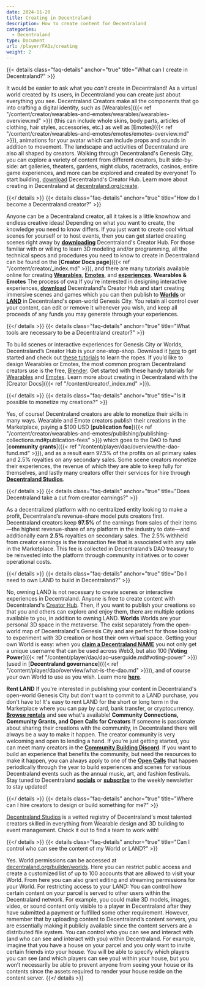 ```yaml
---
date: 2024-11-20
title: Creating in Decentraland
description: How to create content for Decentraland
categories:
  - Decentraland
type: Document
url: /player/FAQs/creating
weight: 2
---
```


{{< details class="faq-details" anchor="true" title="What can I create in Decentraland?" >}}

It would be easier to ask what you _can't_ create in Decentraland! As a virtual world created by its users, in Decentraland you can create just about everything you see.
Decentraland Creators make all the components that go into crafting a digital identity, such as [Wearables]({{< ref "/content/creator/wearables-and-emotes/wearables/wearables-overview.md" >}}) (this can include whole skins, body parts, articles of clothing, hair styles, accessories, etc.) as well as [Emotes]({{< ref "/content/creator/wearables-and-emotes/emotes/emotes-overview.md" >}}), animations for your avatar which can include props and sounds in addition to movement.
The landscape and activities of Decentraland are also all shaped by creators. Walking through Decentraland's Genesis City, you can explore a variety of content from different creators, built side-by-side: art galleries, theaters, gardens, night clubs, racetracks, casinos, entire game experiences, and more can be explored and created by everyone! To start building, [download](https://decentraland.org/download/creator-hub) Decentraland's Creator Hub.
Learn more about creating in Decentraland at [decentraland.org/create](http://decentraland.org/create).

{{</ details >}}
{{< details class="faq-details" anchor="true" title="How do I become a Decentraland creator?" >}}

Anyone can be a Decentraland creator, all it takes is a little knowhow and endless creative ideas! Depending on what you want to create, the knowledge you need to know differs. If you just want to create cool virtual scenes for yourself or to host events, then you can get started creating scenes right away by [**downloading**](https://decentraland.org/download/creator-hub) Decentraland's Creator Hub.
For those familiar with or willing to learn 3D modeling and/or programming, all the technical specs and procedures you need to know to create in Decentraland can be found on the [**Creator Docs page**]({{< ref "/content/creator/_index.md" >}}), and there are many tutorials available online for creating [**Wearables**](https://www.youtube.com/watch?v=zl43Fw7zROQ&list=PLEl6fe1igtKBFDcxaC64Uxamo7kQUi5mf&pp=iAQB), [**Emotes**](https://www.youtube.com/watch?v=-iWslh4uQIk&list=PLAcRraQmr_GN8LcnnQk2BByo9L2Orvp9c&pp=iAQB), and [**experiences**](https://www.youtube.com/watch?v=fblj_FxUvM4&list=PLAcRraQmr_GP_K8WN7csnKnImK4R2TgMA&pp=iAQB).
**Wearables & Emotes**
The process of cwa
If you're interested in designing interactive experiences, [**download**](https://decentraland.org/download/creator-hub) Decentraland's Creator Hub and start creating immersive scenes and games which you can then publish to [**Worlds**](https://decentraland.org/blog/about-decentraland/decentraland-worlds-your-own-virtual-space) or [**LAND**](https://decentraland.org/marketplace/lands) in Decentraland's open-world Genesis City. You retain all control over your content, can edit or remove it whenever you wish, and keep all proceeds of any funds you may generate through your experiences.

{{</ details >}}
{{< details class="faq-details" anchor="true" title="What tools are necessary to be a Decentraland creator?" >}}

To build scenes or interactive experiences for Genesis City or Worlds, Decentraland’s Creator Hub is your one-stop-shop. Download it [here](https://decentraland.org/download/creator-hub) to get started and check out [these tutorials](https://www.youtube.com/watch?v=wm8ZD2kSyKA&list=PLAcRraQmr_GPrMmQekqbMWhyBxo3lXs8p&pp=iAQB) to learn the ropes.
If you’d like to design Wearables or Emotes, the most common program Decentraland creators use is the free, [Blender](https://www.notion.so/1425f41146a580a2950aff043b0d559a?pvs=21). Get started with these handy tutorials for [Wearables](https://www.youtube.com/watch?v=zl43Fw7zROQ&list=PLEl6fe1igtKBFDcxaC64Uxamo7kQUi5mf) and [Emotes](https://www.youtube.com/watch?v=-iWslh4uQIk&list=PLAcRraQmr_GN8LcnnQk2BByo9L2Orvp9c&pp=iAQB).
Learn more about creating in Decentraland with the [Creator Docs]({{< ref "/content/creator/_index.md" >}}).

{{</ details >}}
{{< details class="faq-details" anchor="true" title="Is it possible to monetize my creations?" >}}

Yes, of course! Decentraland creators are able to monetize their skills in many ways.
Wearable and Emote creators publish their creations in the Marketplace, paying a $100 USD [**publication fee**]({{< ref "/content/creator/wearables-and-emotes/publishing/publishing-collections.md#publication-fees" >}}) which goes to the DAO to fund [**community grants**]({{< ref "/content/player/dao/overview/the-dao-fund.md" >}}), and as a result earn 97.5% of the profits on all primary sales and 2.5% royalties on any secondary sales.
Some scene creators monetize their experiences, the revenue of which they are able to keep fully for themselves, and lastly many creators offer their services for hire through [**Decentraland Studios**](https://studios.decentraland.org/).

{{</ details >}}
{{< details class="faq-details" anchor="true" title="Does Decentraland take a cut from creator earnings?" >}}

As a decentralized platform with no centralized entity looking to
make a profit, Decentraland’s revenue-share model puts creators first. Decentraland
creators keep **97.5%** of the earnings from sales of their items—the highest revenue-share of any platform in the industry to date—and additionally earn **2.5%** royalties
on secondary sales.
The 2.5% withheld from creator earnings is the transaction fee that is associated
with any sale in the Marketplace. This fee is collected in Decentraland’s DAO
treasury to be reinvested into the platform through community initiatives or to cover
operational costs.

{{</ details >}}
{{< details class="faq-details" anchor="true" title="Do I need to own LAND to build in Decentraland?" >}}

No, owning LAND is not necessary to create scenes or interactive experiences in Decentraland. Anyone is free to create content with Decentraland's [Creator Hub](https://decentraland.org/download/creator-hub/). Then, if you want to publish your creations so that you and others can explore and enjoy them, there are multiple options available to you, in addition to owning LAND.
**Worlds**
Worlds are your personal 3D space in the metaverse. The exist separately from the open-world map of Decentraland's Genesis City and are perfect for those looking to experiment with 3D creation or host their own virtual space.
Getting your own World is easy: when you [**claim a Decentraland NAME**](https://decentraland.org/marketplace/names/claim) you not only get a unique username that can be used across Web3, but also 100 [**Voting Power**]({{< ref "/content/player/dao/dao-userguide.md#voting-power" >}}) (used in [**Decentraland governance**]({{< ref "/content/player/dao/overview/what-is-the-dao.md" >}})), and of course your own World to use as you wish. Learn more [**here**](https://decentraland.org/blog/about-decentraland/decentraland-worlds-your-own-virtual-space).

**Rent LAND**
If you're interested in publishing your content in Decentraland's open-world Genesis City but don't want to commit to a LAND purchase, you don't have to! It's easy to rent LAND for the short or long term in the Marketplace where you can pay by card, bank transfer, or cryptocurrency. [**Browse rentals**](https://decentraland.org/marketplace/lands?assetType=nft&section=land&vendor=decentraland&page=1&sortBy=newest&onlyOnRent=true) and see what's available!
**Community Connections, Community Grants, and Open Calls for Creators**
If someone is passionate about sharing their creations with the community, in Decentraland there will always be a way to make it happen. The creator community is very welcoming and open to lending a hand. If you're just getting started, you can meet many creators in the [**Community Building Discord**](https://discord.gg/cbdcl).
If you want to build an experience that benefits the community, but need the resources to make it happen, you can always apply to one of the [**Open Calls**](https://twitter.com/decentraland/status/1704918402907726030) that happen periodically through the year to build experiences and scenes for various Decentraland events such as the annual music, art, and fashion festivals. Stay tuned to Decentraland [**socials**](https://twitter.com/decentraland) or [**subscribe**](https://decentraland.beehiiv.com/subscribe) to the weekly newsletter to stay updated!

{{</ details >}}
{{< details class="faq-details" anchor="true" title="Where can I hire creators to design or build something for me?" >}}

[Decentraland Studios](https://studios.decentraland.org/) is a vetted registry of Decentraland's most talented creators skilled in everything from Wearable design and 3D building to event management. Check it out to find a team to work with!

{{</ details >}}
{{< details class="faq-details" anchor="true" title="Can I control who can see the content of my World or LAND?" >}}

Yes. World permissions can be accessed at [decentraland.org/builder/worlds](https://decentraland.org/builder/worlds). Here you can restrict public access and create a customized list of up to 100 accounts that are allowed to visit your World. From here you can also grant editing and streaming permissions for your World.
For restricting access to your LAND: You can control how certain content on your parcel is served to other users within the Decentraland network. For example, you could make 3D models, images, video, or sound content only visible to a player in Decentraland after they have submitted a payment or fulfilled some other requirement. However, remember that by uploading content to Decentraland’s content servers, you are essentially making it publicly available since the content servers are a distributed file system.
You can control who you can see and interact with (and who can see and interact with you) within Decentraland. For example, imagine that you have a house on your parcel and you only want to invite certain friends into your house. You will be able to specify which players you can see (and which players can see you) within your house, but you won’t necessarily be able to prevent anyone from seeing your house or its contents since the assets required to render your house reside on the content server.
{{</ details >}}
